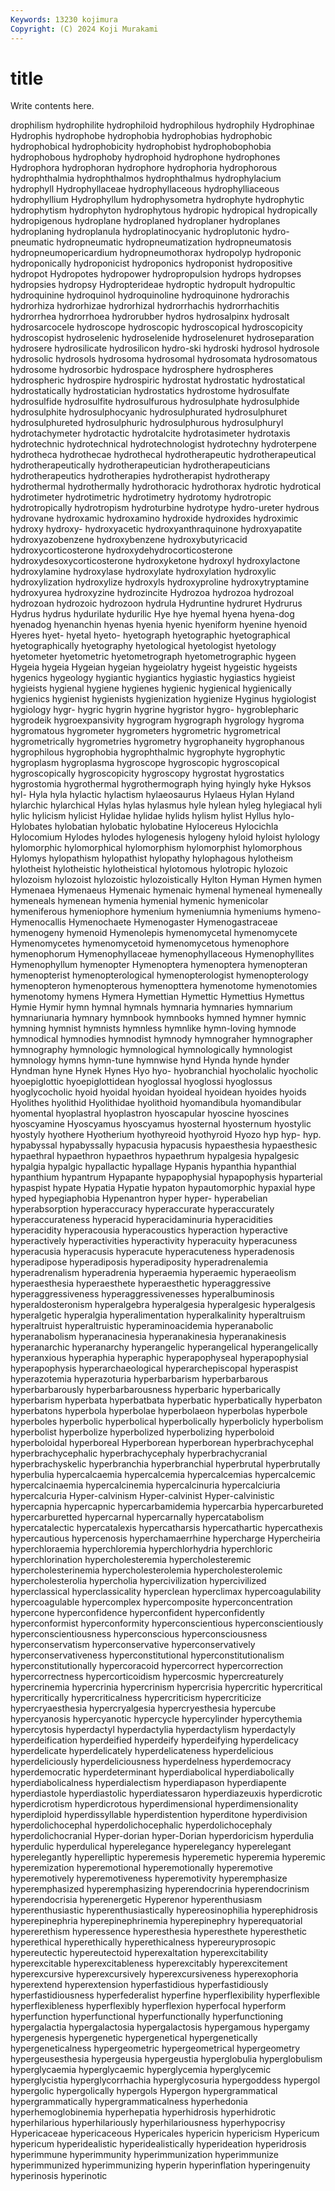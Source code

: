 ```yaml
---
Keywords: 13230 kojimura
Copyright: (C) 2024 Koji Murakami
---
```


# title

Write contents here.



drophilism hydrophilite
hydrophiloid hydrophilous hydrophily Hydrophinae Hydrophis hydrophobe hydrophobia hydrophobias hydrophobic hydrophobical
hydrophobicity hydrophobist hydrophobophobia hydrophobous hydrophoby hydrophoid hydrophone hydrophones Hydrophora hydrophoran
hydrophore hydrophoria hydrophorous hydrophthalmia hydrophthalmos hydrophthalmus hydrophylacium hydrophyll Hydrophyllaceae hydrophyllaceous
hydrophylliaceous hydrophyllium Hydrophyllum hydrophysometra hydrophyte hydrophytic hydrophytism hydrophyton hydrophytous hydropic
hydropical hydropically hydropigenous hydroplane hydroplaned hydroplaner hydroplanes hydroplaning hydroplanula hydroplatinocyanic
hydroplutonic hydro-pneumatic hydropneumatic hydropneumatization hydropneumatosis hydropneumopericardium hydropneumothorax hydropolyp hydroponic hydroponically
hydroponicist hydroponics hydroponist hydropositive hydropot Hydropotes hydropower hydropropulsion hydrops hydropses
hydropsies hydropsy Hydropterideae hydroptic hydropult hydropultic hydroquinine hydroquinol hydroquinoline hydroquinone
hydrorachis hydrorhiza hydrorhizae hydrorhizal hydrorrhachis hydrorrhachitis hydrorrhea hydrorrhoea hydrorubber hydros
hydrosalpinx hydrosalt hydrosarcocele hydroscope hydroscopic hydroscopical hydroscopicity hydroscopist hydroselenic hydroselenide
hydroselenuret hydroseparation hydrosere hydrosilicate hydrosilicon hydro-ski hydroski hydrosol hydrosole hydrosolic
hydrosols hydrosoma hydrosomal hydrosomata hydrosomatous hydrosome hydrosorbic hydrospace hydrosphere hydrospheres
hydrospheric hydrospire hydrospiric hydrostat hydrostatic hydrostatical hydrostatically hydrostatician hydrostatics hydrostome
hydrosulfate hydrosulfide hydrosulfite hydrosulfurous hydrosulphate hydrosulphide hydrosulphite hydrosulphocyanic hydrosulphurated hydrosulphuret
hydrosulphureted hydrosulphuric hydrosulphurous hydrosulphuryl hydrotachymeter hydrotactic hydrotalcite hydrotasimeter hydrotaxis hydrotechnic
hydrotechnical hydrotechnologist hydrotechny hydroterpene hydrotheca hydrothecae hydrothecal hydrotherapeutic hydrotherapeutical hydrotherapeutically
hydrotherapeutician hydrotherapeuticians hydrotherapeutics hydrotherapies hydrotherapist hydrotherapy hydrothermal hydrothermally hydrothoracic hydrothorax
hydrotic hydrotical hydrotimeter hydrotimetric hydrotimetry hydrotomy hydrotropic hydrotropically hydrotropism hydroturbine
hydrotype hydro-ureter hydrous hydrovane hydroxamic hydroxamino hydroxide hydroxides hydroximic hydroxy
hydroxy- hydroxyacetic hydroxyanthraquinone hydroxyapatite hydroxyazobenzene hydroxybenzene hydroxybutyricacid hydroxycorticosterone hydroxydehydrocorticosterone hydroxydesoxycorticosterone
hydroxyketone hydroxyl hydroxylactone hydroxylamine hydroxylase hydroxylate hydroxylation hydroxylic hydroxylization hydroxylize
hydroxyls hydroxyproline hydroxytryptamine hydroxyurea hydroxyzine hydrozincite Hydrozoa hydrozoa hydrozoal hydrozoan
hydrozoic hydrozoon hydrula Hydruntine hydruret Hydrurus Hydrus hydrus hydurilate hydurilic
Hye hye hyemal hyena hyena-dog hyenadog hyenanchin hyenas hyenia hyenic
hyeniform hyenine hyenoid Hyeres hyet- hyetal hyeto- hyetograph hyetographic hyetographical
hyetographically hyetography hyetological hyetologist hyetology hyetometer hyetometric hyetometrograph hyetometrographic hygeen
Hygeia hygeia Hygeian hygeian hygeiolatry hygeist hygeistic hygeists hygenics hygeology
hygiantic hygiantics hygiastic hygiastics hygieist hygieists hygienal hygiene hygienes hygienic
hygienical hygienically hygienics hygienist hygienists hygienization hygienize Hyginus hygiologist hygiology
hygr- hygric hygrin hygrine hygristor hygro- hygroblepharic hygrodeik hygroexpansivity hygrogram
hygrograph hygrology hygroma hygromatous hygrometer hygrometers hygrometric hygrometrical hygrometrically hygrometries
hygrometry hygrophaneity hygrophanous hygrophilous hygrophobia hygrophthalmic hygrophyte hygrophytic hygroplasm hygroplasma
hygroscope hygroscopic hygroscopical hygroscopically hygroscopicity hygroscopy hygrostat hygrostatics hygrostomia hygrothermal
hygrothermograph hying hyingly hyke Hyksos hyl- Hyla hyla hylactic hylactism
hylaeosaurus Hylaeus Hylan Hyland hylarchic hylarchical Hylas hylas hylasmus hyle
hylean hyleg hylegiacal hyli hylic hylicism hylicist Hylidae hylidae hylids
hylism hylist Hyllus hylo- Hylobates hylobatian hylobatic hylobatine Hylocereus Hylocichla
Hylocomium Hylodes hylodes hylogenesis hylogeny hyloid hyloist hylology hylomorphic hylomorphical
hylomorphism hylomorphist hylomorphous Hylomys hylopathism hylopathist hylopathy hylophagous hylotheism hylotheist
hylotheistic hylotheistical hylotomous hylotropic hylozoic hylozoism hylozoist hylozoistic hylozoistically Hylton
Hyman Hymen hymen Hymenaea Hymenaeus Hymenaic hymenaic hymenal hymeneal hymeneally
hymeneals hymenean hymenia hymenial hymenic hymenicolar hymeniferous hymeniophore hymenium hymeniumnia
hymeniums hymeno- Hymenocallis Hymenochaete Hymenogaster Hymenogastraceae hymenogeny hymenoid Hymenolepis hymenomycetal
hymenomycete Hymenomycetes hymenomycetoid hymenomycetous hymenophore hymenophorum Hymenophyllaceae hymenophyllaceous Hymenophyllites Hymenophyllum
hymenopter Hymenoptera hymenoptera hymenopteran hymenopterist hymenopterological hymenopterologist hymenopterology hymenopteron hymenopterous
hymenopttera hymenotome hymenotomies hymenotomy hymens Hymera Hymettian Hymettic Hymettius Hymettus
Hymie Hymir hymn hymnal hymnals hymnaria hymnaries hymnarium hymnariunaria hymnary
hymnbook hymnbooks hymned hymner hymnic hymning hymnist hymnists hymnless hymnlike
hymn-loving hymnode hymnodical hymnodies hymnodist hymnody hymnograher hymnographer hymnography hymnologic
hymnological hymnologically hymnologist hymnology hymns hymn-tune hymnwise hynd Hynda hynde
hynder Hyndman hyne Hynek Hynes Hyo hyo- hyobranchial hyocholalic hyocholic
hyoepiglottic hyoepiglottidean hyoglossal hyoglossi hyoglossus hyoglycocholic hyoid hyoidal hyoidan hyoideal
hyoidean hyoides hyoids Hyolithes hyolithid Hyolithidae hyolithoid hyomandibula hyomandibular hyomental
hyoplastral hyoplastron hyoscapular hyoscine hyoscines hyoscyamine Hyoscyamus hyoscyamus hyosternal hyosternum
hyostylic hyostyly hyothere Hyotherium hyothyreoid hyothyroid Hyozo hyp hyp- hyp.
hypabyssal hypabyssally hypacusia hypacusis hypaesthesia hypaesthesic hypaethral hypaethron hypaethros hypaethrum
hypalgesia hypalgesic hypalgia hypalgic hypallactic hypallage Hypanis hypanthia hypanthial hypanthium
hypantrum Hypapante hypapophysial hypapophysis hyparterial hypaspist hypate Hypatia Hypatie hypaton
hypautomorphic hypaxial hype hyped hypegiaphobia Hypenantron hyper hyper- hyperabelian hyperabsorption
hyperaccuracy hyperaccurate hyperaccurately hyperaccurateness hyperacid hyperacidaminuria hyperacidities hyperacidity hyperacousia hyperacoustics
hyperaction hyperactive hyperactively hyperactivities hyperactivity hyperacuity hyperacuness hyperacusia hyperacusis hyperacute
hyperacuteness hyperadenosis hyperadipose hyperadiposis hyperadiposity hyperadrenalemia hyperadrenalism hyperadrenia hyperaemia hyperaemic
hyperaeolism hyperaesthesia hyperaesthete hyperaesthetic hyperaggressive hyperaggressiveness hyperaggressivenesses hyperalbuminosis hyperaldosteronism hyperalgebra
hyperalgesia hyperalgesic hyperalgesis hyperalgetic hyperalgia hyperalimentation hyperalkalinity hyperaltruism hyperaltruist hyperaltruistic
hyperaminoacidemia hyperanabolic hyperanabolism hyperanacinesia hyperanakinesia hyperanakinesis hyperanarchic hyperanarchy hyperangelic hyperangelical
hyperangelically hyperanxious hyperaphia hyperaphic hyperapophyseal hyperapophysial hyperapophysis hyperarchaeological hyperarchepiscopal hyperaspist
hyperazotemia hyperazoturia hyperbarbarism hyperbarbarous hyperbarbarously hyperbarbarousness hyperbaric hyperbarically hyperbarism hyperbata
hyperbatbata hyperbatic hyperbatically hyperbaton hyperbatons hyperbola hyperbolae hyperbolaeon hyperbolas hyperbole
hyperboles hyperbolic hyperbolical hyperbolically hyperbolicly hyperbolism hyperbolist hyperbolize hyperbolized hyperbolizing
hyperboloid hyperboloidal hyperboreal Hyperborean hyperborean hyperbrachycephal hyperbrachycephalic hyperbrachycephaly hyperbrachycranial hyperbrachyskelic
hyperbranchia hyperbranchial hyperbrutal hyperbrutally hyperbulia hypercalcaemia hypercalcemia hypercalcemias hypercalcemic hypercalcinaemia
hypercalcinemia hypercalcinuria hypercalciuria hypercalcuria Hyper-calvinism Hyper-calvinist Hyper-calvinistic hypercapnia hypercapnic hypercarbamidemia
hypercarbia hypercarbureted hypercarburetted hypercarnal hypercarnally hypercatabolism hypercatalectic hypercatalexis hypercatharsis hypercathartic
hypercathexis hypercautious hypercenosis hyperchamaerrhine hypercharge Hypercheiria hyperchloraemia hyperchloremia hyperchlorhydria hyperchloric
hyperchlorination hypercholesteremia hypercholesteremic hypercholesterinemia hypercholesterolemia hypercholesterolemic hypercholesterolia hypercholia hypercivilization hypercivilized
hyperclassical hyperclassicality hyperclean hyperclimax hypercoagulability hypercoagulable hypercomplex hypercomposite hyperconcentration hypercone
hyperconfidence hyperconfident hyperconfidently hyperconformist hyperconformity hyperconscientious hyperconscientiously hyperconscientiousness hyperconscious hyperconsciousness
hyperconservatism hyperconservative hyperconservatively hyperconservativeness hyperconstitutional hyperconstitutionalism hyperconstitutionally hypercoracoid hypercorrect hypercorrection
hypercorrectness hypercorticoidism hypercosmic hypercreaturely hypercrinemia hypercrinia hypercrinism hypercrisia hypercritic hypercritical
hypercritically hypercriticalness hypercriticism hypercriticize hypercryaesthesia hypercryalgesia hypercryesthesia hypercube hypercyanosis hypercyanotic
hypercycle hypercylinder hypercythemia hypercytosis hyperdactyl hyperdactylia hyperdactylism hyperdactyly hyperdeification hyperdeified
hyperdeify hyperdeifying hyperdelicacy hyperdelicate hyperdelicately hyperdelicateness hyperdelicious hyperdeliciously hyperdeliciousness hyperdelness
hyperdemocracy hyperdemocratic hyperdeterminant hyperdiabolical hyperdiabolically hyperdiabolicalness hyperdialectism hyperdiapason hyperdiapente hyperdiastole
hyperdiastolic hyperdiatessaron hyperdiazeuxis hyperdicrotic hyperdicrotism hyperdicrotous hyperdimensional hyperdimensionality hyperdiploid hyperdissyllable
hyperdistention hyperditone hyperdivision hyperdolichocephal hyperdolichocephalic hyperdolichocephaly hyperdolichocranial Hyper-dorian hyper-Dorian hyperdoricism
hyperdulia hyperdulic hyperdulical hyperelegance hyperelegancy hyperelegant hyperelegantly hyperelliptic hyperemesis hyperemetic
hyperemia hyperemic hyperemization hyperemotional hyperemotionally hyperemotive hyperemotively hyperemotiveness hyperemotivity hyperemphasize
hyperemphasized hyperemphasizing hyperendocrinia hyperendocrinism hyperendocrisia hyperenergetic Hyperenor hyperenthusiasm hyperenthusiastic hyperenthusiastically
hypereosinophilia hyperephidrosis hyperepinephria hyperepinephrinemia hyperepinephry hyperequatorial hypererethism hyperessence hyperesthesia hyperesthete
hyperesthetic hyperethical hyperethically hyperethicalness hypereuryprosopic hypereutectic hypereutectoid hyperexaltation hyperexcitability hyperexcitable
hyperexcitableness hyperexcitably hyperexcitement hyperexcursive hyperexcursively hyperexcursiveness hyperexophoria hyperextend hyperextension hyperfastidious
hyperfastidiously hyperfastidiousness hyperfederalist hyperfine hyperflexibility hyperflexible hyperflexibleness hyperflexibly hyperflexion hyperfocal
hyperform hyperfunction hyperfunctional hyperfunctionally hyperfunctioning hypergalactia hypergalactosia hypergalactosis hypergamous hypergamy
hypergenesis hypergenetic hypergenetical hypergenetically hypergeneticalness hypergeometric hypergeometrical hypergeometry hypergeusesthesia hypergeusia
hypergeustia hyperglobulia hyperglobulism hyperglycaemia hyperglycaemic hyperglycemia hyperglycemic hyperglycistia hyperglycorrhachia hyperglycosuria
hypergoddess hypergol hypergolic hypergolically hypergols Hypergon hypergrammatical hypergrammatically hypergrammaticalness hyperhedonia
hyperhemoglobinemia hyperhepatia hyperhidrosis hyperhidrotic hyperhilarious hyperhilariously hyperhilariousness hyperhypocrisy Hypericaceae hypericaceous
Hypericales hypericin hypericism Hypericum hypericum hyperidealistic hyperidealistically hyperideation hyperidrosis hyperimmune
hyperimmunity hyperimmunization hyperimmunize hyperimmunized hyperimmunizing hyperin hyperinflation hyperingenuity hyperinosis hyperinotic
